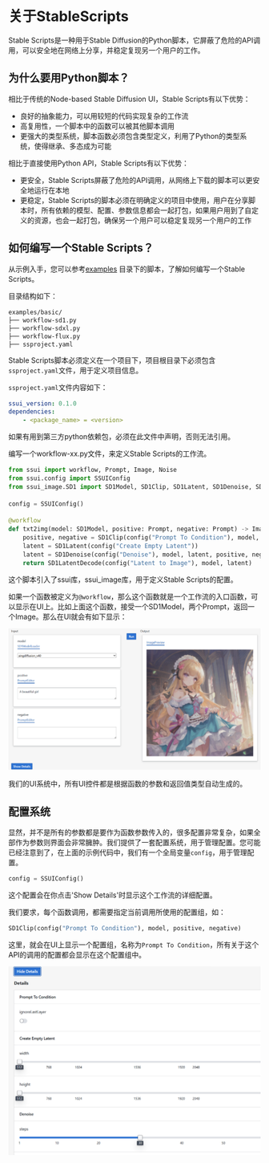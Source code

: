 # 关于StableScripts

Stable Scripts是一种用于Stable Diffusion的Python脚本，它屏蔽了危险的API调用，可以安全地在网络上分享，并稳定复现另一个用户的工作。

## 为什么要用Python脚本？

相比于传统的Node-based Stable Diffusion UI，Stable Scripts有以下优势：

- 良好的抽象能力，可以用较短的代码实现复杂的工作流
- 高复用性，一个脚本中的函数可以被其他脚本调用
- 更强大的类型系统，脚本函数必须包含类型定义，利用了Python的类型系统，使得继承、多态成为可能

相比于直接使用Python API，Stable Scripts有以下优势：

- 更安全，Stable Scripts屏蔽了危险的API调用，从网络上下载的脚本可以更安全地运行在本地
- 更稳定，Stable Scripts的脚本必须在明确定义的项目中使用，用户在分享脚本时，所有依赖的模型、配置、参数信息都会一起打包，如果用户用到了自定义的资源，也会一起打包，确保另一个用户可以稳定复现另一个用户的工作


## 如何编写一个Stable Scripts？

从示例入手，您可以参考[examples](../examples/basic/) 目录下的脚本，了解如何编写一个Stable Scripts。

目录结构如下：

```
examples/basic/
├── workflow-sd1.py
├── workflow-sdxl.py
├── workflow-flux.py
├── ssproject.yaml
```

Stable Scripts脚本必须定义在一个项目下，项目根目录下必须包含`ssproject.yaml`文件，用于定义项目信息。

`ssproject.yaml`文件内容如下：

```yaml
ssui_version: 0.1.0
dependencies:
    - <package_name> = <version>
```
如果有用到第三方python依赖包，必须在此文件中声明，否则无法引用。

编写一个workflow-xx.py文件，来定义Stable Scripts的工作流。

```python
from ssui import workflow, Prompt, Image, Noise
from ssui.config import SSUIConfig
from ssui_image.SD1 import SD1Model, SD1Clip, SD1Latent, SD1Denoise, SD1LatentDecode

config = SSUIConfig()

@workflow
def txt2img(model: SD1Model, positive: Prompt, negative: Prompt) -> Image:
    positive, negative = SD1Clip(config("Prompt To Condition"), model, positive, negative)
    latent = SD1Latent(config("Create Empty Latent"))
    latent = SD1Denoise(config("Denoise"), model, latent, positive, negative)
    return SD1LatentDecode(config("Latent to Image"), model, latent)
```

这个脚本引入了ssui库，ssui_image库，用于定义Stable Scripts的配置。

如果一个函数被定义为`@workflow`，那么这个函数就是一个工作流的入口函数，可以显示在UI上。比如上面这个函数，接受一个SD1Model，两个Prompt，返回一个Image。那么在UI就会有如下显示：

![txt2img](images/function.png)


我们的UI系统中，所有UI控件都是根据函数的参数和返回值类型自动生成的。



## 配置系统

显然，并不是所有的参数都是要作为函数参数传入的，很多配置非常复杂，如果全部作为参数则界面会非常臃肿。我们提供了一套配置系统，用于管理配置。您可能已经注意到了，在上面的示例代码中，我们有一个全局变量`config`，用于管理配置。

```python
config = SSUIConfig()
```

这个配置会在你点击'Show Details'时显示这个工作流的详细配置。

我们要求，每个函数调用，都需要指定当前调用所使用的配置组，如：

```python
SD1Clip(config("Prompt To Condition"), model, positive, negative)
```
这里，就会在UI上显示一个配置组，名称为`Prompt To Condition`，所有关于这个API的调用的配置都会显示在这个配置组中。


![config](images/details.png)









